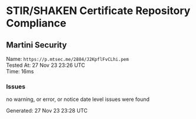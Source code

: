 # STIR/SHAKEN Certificate Repository Compliance

## Martini Security

Name: `https://p.mtsec.me/2884/J2KpflFvCLhi.pem`\
Tested At: 27 Nov 23 23:26 UTC\
Time: 16ms

### Issues

no warning, or error, or notice date level issues were found

Generated: 27 Nov 23 23:28 UTC